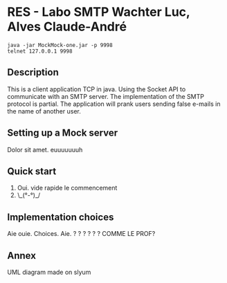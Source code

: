 # RES - Labo SMTP Wachter Luc, Alves Claude-André
```
java -jar MockMock-one.jar -p 9998
telnet 127.0.0.1 9998
```

## Description
This is a client application TCP in java. Using the Socket API to communicate 
with an SMTP server. The implementation of the SMTP protocol is partial. The 
application will prank users sending false e-mails in the name of another user.

## Setting up a Mock server
Dolor sit amet. euuuuuuuh

## Quick start
1. Oui. vide rapide le commencement
2. \\\_(°-°)\_/

## Implementation choices
Aie ouie. Choices. Aie. ? ? ? ? ? ? COMME LE PROF?

## Annex
UML diagram made on slyum